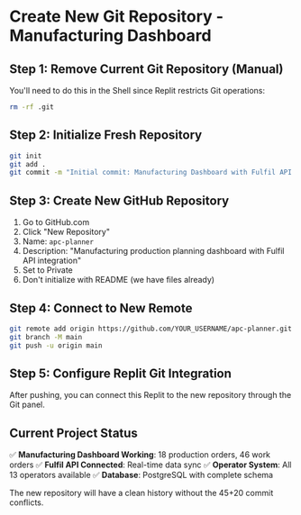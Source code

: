 # Create New Git Repository - Manufacturing Dashboard

## Step 1: Remove Current Git Repository (Manual)
You'll need to do this in the Shell since Replit restricts Git operations:

```bash
rm -rf .git
```

## Step 2: Initialize Fresh Repository
```bash
git init
git add .
git commit -m "Initial commit: Manufacturing Dashboard with Fulfil API integration"
```

## Step 3: Create New GitHub Repository
1. Go to GitHub.com
2. Click "New Repository"
3. Name: `apc-planner`
4. Description: "Manufacturing production planning dashboard with Fulfil API integration"
5. Set to Private
6. Don't initialize with README (we have files already)

## Step 4: Connect to New Remote
```bash
git remote add origin https://github.com/YOUR_USERNAME/apc-planner.git
git branch -M main
git push -u origin main
```

## Step 5: Configure Replit Git Integration
After pushing, you can connect this Replit to the new repository through the Git panel.

## Current Project Status
✅ **Manufacturing Dashboard Working**: 18 production orders, 46 work orders
✅ **Fulfil API Connected**: Real-time data sync
✅ **Operator System**: All 13 operators available
✅ **Database**: PostgreSQL with complete schema

The new repository will have a clean history without the 45+20 commit conflicts.